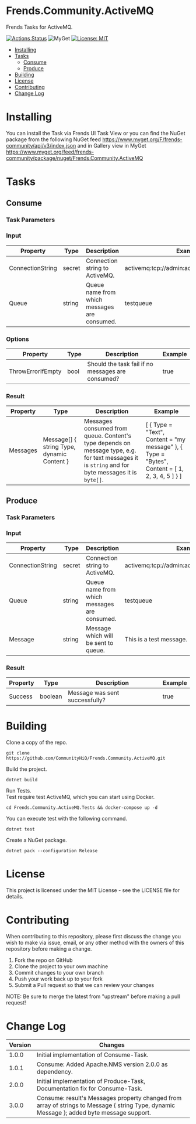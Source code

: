 # Frends.Community.ActiveMQ
Frends Tasks for ActiveMQ.

[![Actions Status](https://github.com/CommunityHiQ/Frends.Community.ActiveMQ/workflows/PackAndPushAfterMerge/badge.svg)](https://github.com/CommunityHiQ/Frends.Community.ActiveMQ/actions)
![MyGet](https://img.shields.io/myget/frends-community/v/Frends.Community.ActiveMQ)
[![License: MIT](https://img.shields.io/badge/License-MIT-yellow.svg)](https://opensource.org/licenses/MIT)

- [Installing](#installing)
- [Tasks](#tasks)
  - [Consume](#consume)
  - [Produce](#produce)
- [Building](#building)
- [License](#license)
- [Contributing](#contributing)
- [Change Log](#change-log)

# Installing
You can install the Task via Frends UI Task View or you can find the NuGet package from the following NuGet feed
https://www.myget.org/F/frends-community/api/v3/index.json and in Gallery view in MyGet https://www.myget.org/feed/frends-community/package/nuget/Frends.Community.ActiveMQ

# Tasks

## Consume

### Task Parameters

### Input

| Property         | Type   | Description                                  | Example                                    |
|------------------|--------|----------------------------------------------|--------------------------------------------|
| ConnectionString | secret | Connection string to ActiveMQ.               | activemq:tcp://admin:admin@localhost:61616 |
| Queue            | string | Queue name from which messages are consumed. | testqueue                                  |

### Options

| Property          | Type | Description                                       | Example |
|-------------------|------|---------------------------------------------------|---------|
| ThrowErrorIfEmpty | bool | Should the task fail if no messages are consumed? | true    |

### Result

| Property | Type                                       | Description                                                                                                                                       | Example                                                                                        |
| ---------|--------------------------------------------|---------------------------------------------------------------------------------------------------------------------------------------------------|------------------------------------------------------------------------------------------------|
| Messages | Message[] { string Type, dynamic Content } | Messages consumed from queue. Content's type depends on message type, e.g. for text messages it is `string` and for byte messages it is `byte[]`. | [ { Type = "Text", Content = "my message" }, { Type = "Bytes", Content = [ 1, 2, 3, 4, 5 ] } ] |

## Produce

### Task Parameters

### Input

| Property         | Type   | Description                                  | Example                                    |
|------------------|--------|----------------------------------------------|--------------------------------------------|
| ConnectionString | secret | Connection string to ActiveMQ.               | activemq:tcp://admin:admin@localhost:61616 |
| Queue            | string | Queue name from which messages are consumed. | testqueue                                  |
| Message          | string | Message which will be sent to queue.         | This is a test message.                    |

### Result

| Property | Type     | Description                    | Example |
| ---------|----------|--------------------------------|---------|
| Success  | boolean  | Message was sent successfully? | true    |

# Building

Clone a copy of the repo.

`git clone https://github.com/CommunityHiQ/Frends.Community.ActiveMQ.git`

Build the project.

`dotnet build`

Run Tests.<br/>
Test require test ActiveMQ, which you can start using Docker.

`cd Frends.Community.ActiveMQ.Tests && docker-compose up -d`

You can execute test with the following command.

`dotnet test`

Create a NuGet package.

`dotnet pack --configuration Release`

# License

This project is licensed under the MIT License - see the LICENSE file for details.

# Contributing
When contributing to this repository, please first discuss the change you wish to make via issue, email, or any other method with the owners of this repository before making a change.

1. Fork the repo on GitHub
2. Clone the project to your own machine
3. Commit changes to your own branch
4. Push your work back up to your fork
5. Submit a Pull request so that we can review your changes

NOTE: Be sure to merge the latest from "upstream" before making a pull request!

# Change Log

| Version | Changes                                                                     |
|---------|-----------------------------------------------------------------------------|
| 1.0.0   | Initial implementation of Consume-Task.                                     |
| 1.0.1   | Consume: Added Apache.NMS version 2.0.0 as dependency.                      |
| 2.0.0   | Initial implementation of Produce-Task, Documentation fix for Consume-Task. |
| 3.0.0   | Consume: result's Messages property changed from array of strings to Message { string Type, dynamic Message }; added byte message support. |
